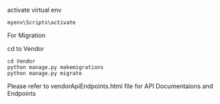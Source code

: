activate virtual env
```commandline
myenv\Scripts\activate
```

For Migration

cd to Vendor
```commandline
cd Vendor
python manage.py makemigrations
python manage.py migrate
```

Please refer to vendorApiEndpoints.html file for API Documentaions and Endpoints